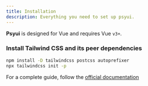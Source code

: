 ```yaml
---
title: Installation
description: Everything you need to set up psyui.
---
```


**Psyui** is designed for Vue and requires Vue `v3+`.

<Steps>

### Install Tailwind CSS and its peer dependencies

```bash
npm install -D tailwindcss postcss autoprefixer
npx tailwindcss init -p
```

For a complete guide, follow the [official documentation](https://tailwindcss.com/docs/guides/vite#vue)

</Steps>
